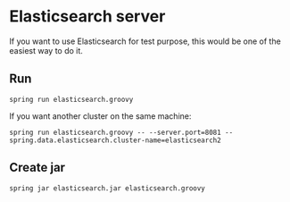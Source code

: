 # Elasticsearch server

If you want to use Elasticsearch for test purpose, this would be one of the easiest way to do it.

## Run

```
spring run elasticsearch.groovy
```

If you want another cluster on the same machine:

```
spring run elasticsearch.groovy -- --server.port=8081 --spring.data.elasticsearch.cluster-name=elasticsearch2
```

## Create jar

```
spring jar elasticsearch.jar elasticsearch.groovy
```
